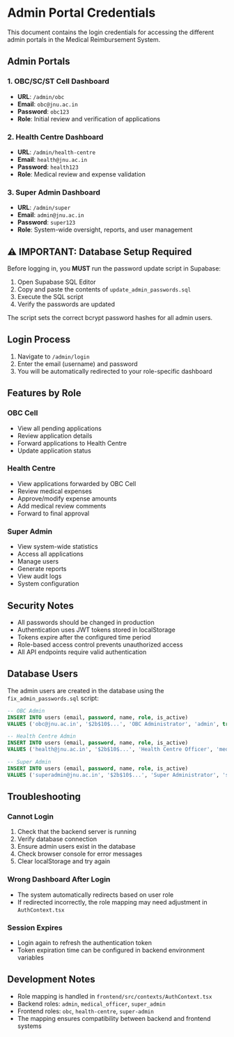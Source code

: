 # Admin Portal Credentials

This document contains the login credentials for accessing the different admin portals in the Medical Reimbursement System.

## Admin Portals

### 1. OBC/SC/ST Cell Dashboard

-   **URL**: `/admin/obc`
-   **Email**: `obc@jnu.ac.in`
-   **Password**: `obc123`
-   **Role**: Initial review and verification of applications

### 2. Health Centre Dashboard

-   **URL**: `/admin/health-centre`
-   **Email**: `health@jnu.ac.in`
-   **Password**: `health123`
-   **Role**: Medical review and expense validation

### 3. Super Admin Dashboard

-   **URL**: `/admin/super`
-   **Email**: `admin@jnu.ac.in`
-   **Password**: `super123`
-   **Role**: System-wide oversight, reports, and user management

## ⚠️ IMPORTANT: Database Setup Required

Before logging in, you **MUST** run the password update script in Supabase:

1. Open Supabase SQL Editor
2. Copy and paste the contents of `update_admin_passwords.sql`
3. Execute the SQL script
4. Verify the passwords are updated

The script sets the correct bcrypt password hashes for all admin users.

## Login Process

1. Navigate to `/admin/login`
2. Enter the email (username) and password
3. You will be automatically redirected to your role-specific dashboard

## Features by Role

### OBC Cell

-   View all pending applications
-   Review application details
-   Forward applications to Health Centre
-   Update application status

### Health Centre

-   View applications forwarded by OBC Cell
-   Review medical expenses
-   Approve/modify expense amounts
-   Add medical review comments
-   Forward to final approval

### Super Admin

-   View system-wide statistics
-   Access all applications
-   Manage users
-   Generate reports
-   View audit logs
-   System configuration

## Security Notes

-   All passwords should be changed in production
-   Authentication uses JWT tokens stored in localStorage
-   Tokens expire after the configured time period
-   Role-based access control prevents unauthorized access
-   All API endpoints require valid authentication

## Database Users

The admin users are created in the database using the `fix_admin_passwords.sql` script:

```sql
-- OBC Admin
INSERT INTO users (email, password, name, role, is_active)
VALUES ('obc@jnu.ac.in', '$2b$10$...', 'OBC Administrator', 'admin', true);

-- Health Centre Admin
INSERT INTO users (email, password, name, role, is_active)
VALUES ('health@jnu.ac.in', '$2b$10$...', 'Health Centre Officer', 'medical_officer', true);

-- Super Admin
INSERT INTO users (email, password, name, role, is_active)
VALUES ('superadmin@jnu.ac.in', '$2b$10$...', 'Super Administrator', 'super_admin', true);
```

## Troubleshooting

### Cannot Login

1. Check that the backend server is running
2. Verify database connection
3. Ensure admin users exist in the database
4. Check browser console for error messages
5. Clear localStorage and try again

### Wrong Dashboard After Login

-   The system automatically redirects based on user role
-   If redirected incorrectly, the role mapping may need adjustment in `AuthContext.tsx`

### Session Expires

-   Login again to refresh the authentication token
-   Token expiration time can be configured in backend environment variables

## Development Notes

-   Role mapping is handled in `frontend/src/contexts/AuthContext.tsx`
-   Backend roles: `admin`, `medical_officer`, `super_admin`
-   Frontend roles: `obc`, `health-centre`, `super-admin`
-   The mapping ensures compatibility between backend and frontend systems
